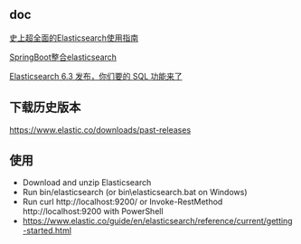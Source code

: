 
## doc

[史上超全面的Elasticsearch使用指南](https://www.javazhiyin.com/4588.html)

[SpringBoot整合elasticsearch](https://www.cnblogs.com/dalaoyang/p/8990989.html)

[Elasticsearch 6.3 发布，你们要的 SQL 功能来了](https://www.iteblog.com/archives/2378.html?from=like)

## 下载历史版本
https://www.elastic.co/downloads/past-releases

## 使用
* Download and unzip Elasticsearch
* Run bin/elasticsearch (or bin\elasticsearch.bat on Windows)
* Run curl http://localhost:9200/ or Invoke-RestMethod http://localhost:9200 with PowerShell
* https://www.elastic.co/guide/en/elasticsearch/reference/current/getting-started.html